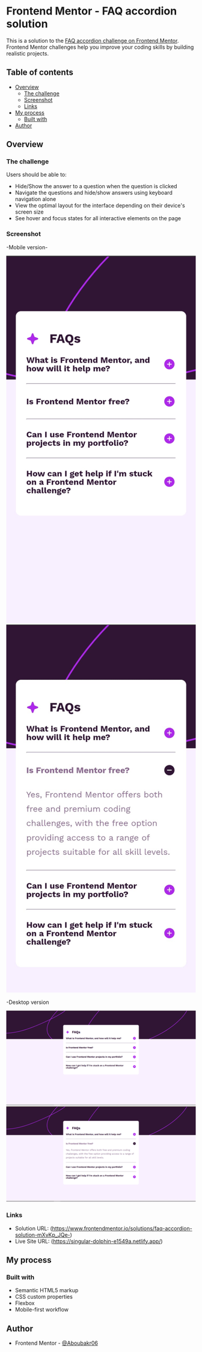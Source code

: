 # Frontend Mentor - FAQ accordion solution

This is a solution to the [FAQ accordion challenge on Frontend Mentor](https://www.frontendmentor.io/challenges/faq-accordion-wyfFdeBwBz). Frontend Mentor challenges help you improve your coding skills by building realistic projects. 

## Table of contents

- [Overview](#overview)
  - [The challenge](#the-challenge)
  - [Screenshot](#screenshot)
  - [Links](#links)
- [My process](#my-process)
  - [Built with](#built-with)
- [Author](#author)

## Overview

### The challenge

Users should be able to:

- Hide/Show the answer to a question when the question is clicked
- Navigate the questions and hide/show answers using keyboard navigation alone
- View the optimal layout for the interface depending on their device's screen size
- See hover and focus states for all interactive elements on the page

### Screenshot

-Mobile version-

![photo](./design/mobile-design.jpg)
![photo](./design/mobile-active-state.jpg)

 -Desktop version

![photo](./design/desktop-design.jpg)
![photo](./design/desktop-active-state.jpg)
### Links

- Solution URL: (https://www.frontendmentor.io/solutions/faq-accordion-solution-mXvKp_JQe-)
- Live Site URL: (https://singular-dolphin-e1549a.netlify.app/)

## My process

### Built with

- Semantic HTML5 markup
- CSS custom properties
- Flexbox
- Mobile-first workflow


## Author

- Frontend Mentor - [@Aboubakr06](https://www.frontendmentor.io/profile/Aboubakr06)
